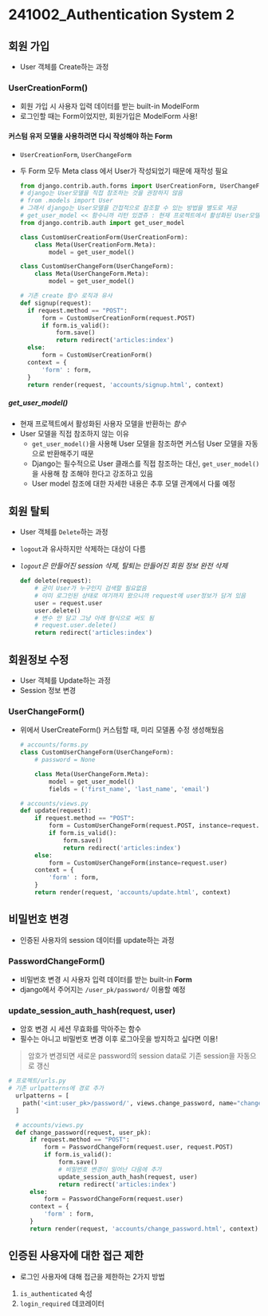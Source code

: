 # 241002_Authentication System 2

## 회원 가입
- User 객체를 Create하는 과정

### UserCreationForm()
- 회원 가입 시 사용자 입력 데이터를 받는 built-in ModelForm
- 로그인할 때는 Form이었지만, 회원가입은 ModelForm 사용!

#### 커스텀 유저 모델을 사용하려면 다시 작성해야 하는 Form
- `UserCreationForm`, `UserChangeForm`
- 두 Form 모두 Meta class 에서 User가 작성되었기 때문에 재작성 필요

  ```python
  from django.contrib.auth.forms import UserCreationForm, UserChangeForm
  # django는 User모델을 직접 참조하는 것을 권장하지 않음
  # from .models import User
  # 그래서 django는 User모델을 간접적으로 참조할 수 있는 방법을 별도로 제공
  # get_user_model << 함수니까 리턴 있겠쥬 : 현재 프로젝트에서 활성화된 User모델 객체 반환
  from django.contrib.auth import get_user_model

  class CustomUserCreationForm(UserCreationForm):
      class Meta(UserCreationForm.Meta):
          model = get_user_model()

  class CustomUserChangeForm(UserChangeForm):
      class Meta(UserChangeForm.Meta):
          model = get_user_model()
  ```

  ```python
  # 기존 create 함수 로직과 유사
  def signup(request):
    if request.method == "POST":
        form = CustomUserCreationForm(request.POST)
        if form.is_valid():
            form.save()
            return redirect('articles:index')
    else:
        form = CustomUserCreationForm()
    context = {
        'form' : form,
    }
    return render(request, 'accounts/signup.html', context)
  ```

##### get_user_model()
- 현재 프로젝트에서 활성화된 사용자 모델을 반환하는 *함수*
- User 모델을 직접 참조하지 않는 이유
  - `get_user_model()`을 사용해 User 모델을 참조하면 커스텀 User 모델을 자동으로 반환해주기 때문
  - Django는 필수적으로 User 클래스를 직접 참조하는 대신, `get_user_model()`을 사용해 참 조해야 한다고 강조하고 있음
  - User model 참조에 대한 자세한 내용은 추후 모델 관계에서 다룰 예정

## 회원 탈퇴
- User 객체를 `Delete`하는 과정
- `logout`과 유사하지만 삭제하는 대상이 다름
- *`logout`은 만들어진 session 삭제, 탈퇴는 만들어진 회원 정보 완전 삭제*

  ```python
  def delete(request):
      # 굳이 User가 누구인지 검색할 필요없음
      # 이미 로그인된 상태로 여기까지 왔으니까 request에 user정보가 담겨 있음
      user = request.user
      user.delete()
      # 변수 안 담고 그냥 아래 형식으로 써도 됨
      # request.user.delete()
      return redirect('articles:index')
  ```

## 회원정보 수정
- User 객체를 Update하는 과정
- Session 정보 변경

### UserChangeForm()
- 위에서 UserCreateForm() 커스텀할 때, 미리 모델폼 수정 생성해뒀음
  ```python
  # accounts/forms.py
  class CustomUserChangeForm(UserChangeForm):
      # password = None

      class Meta(UserChangeForm.Meta):
          model = get_user_model()
          fields = ('first_name', 'last_name', 'email')

  # accounts/views.py
  def update(request):
      if request.method == "POST":
          form = CustomUserChangeForm(request.POST, instance=request.user)
          if form.is_valid():
              form.save()
              return redirect('articles:index')
      else:
          form = CustomUserChangeForm(instance=request.user)
      context = {
          'form' : form,
      }
      return render(request, 'accounts/update.html', context)
  ```

## 비밀번호 변경
- 인증된 사용자의 session 데이터를 update하는 과정

### PasswordChangeForm()
- 비밀번호 변경 시 사용자 입력 데이터를 받는 built-in **Form**
- django에서 주어지는 `/user_pk/password/` 이용할 예정

### update_session_auth_hash(request, user)
- 암호 변경 시 세션 무효화를 막아주는 함수
- 필수는 아니고 비밀번호 변경 이후 로그아웃을 방지하고 싶다면 이용!
> 암호가 변경되면 새로운 password의 session data로 기존 session을 자동으로 갱신

  ```python
  # 프로젝트/urls.py
  # 기존 urlpatterns에 경로 추가
    urlpatterns = [
      path('<int:user_pk>/password/', views.change_password, name="change_password"),
    ]

    # accounts/views.py
    def change_password(request, user_pk):
        if request.method == "POST":
            form = PasswordChangeForm(request.user, request.POST)
            if form.is_valid():
                form.save()
                # 비밀번호 변경이 일어난 다음에 추가
                update_session_auth_hash(request, user)
                return redirect('articles:index')
        else:
            form = PasswordChangeForm(request.user)
        context = {
            'form' : form,
        }
        return render(request, 'accounts/change_password.html', context)
  ```

## 인증된 사용자에 대한 접근 제한
- 로그인 사용자에 대해 접근을 제한하는 2가지 방법
1. `is_authenticated` 속성
2. `login_required` 데코레이터